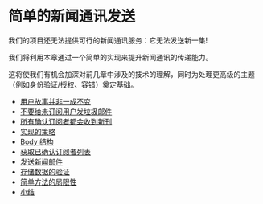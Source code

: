 # 简单的新闻通讯发送

我们的项目还无法提供可行的新闻通讯服务：它无法发送新一集!

我们将利用本章通过一个简单的实现来提升新闻通讯的传递能力。

这将使我们有机会加深对前几章中涉及的技术的理解，同时为处理更高级的主题（例如身份验证/授权、容错）奠定基础。

- [用户故事并非一成不变](cp9.1-user-stories-are-not-set-in-stone.md)
- [不要给未订阅用户发垃圾邮件](cp9.2-do-not-spam-unconfirmed-subscribers.md)
- [所有确认订阅者都会收到新刊](cp9.3-all-confirmed-subscribers-receive-new-issues.md)
- [实现的策略](cp9.4-implementation-strategy.md)
- [Body 结构](cp9.5-body-schema.md)
- [获取已确认订阅者列表](cp9.6-fetch-confirmed-subscribers-list.md)
- [发送新闻邮件](cp9.7-send-newsletter-emails.md)
- [存储数据的验证](cp9.8-validation-of-stored-data.md)
- [简单方法的局限性](cp9.9-limitations-of-the-naive-approach.md)
- [小结](cp9.10-summary.md)

